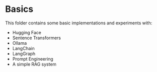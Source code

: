 # Basics

This folder contains some basic implementations and experiments with:
- Hugging Face
- Sentence Transformers
- Ollama
- LangChain
- LangGraph
- Prompt Engineering
- A simple RAG system
